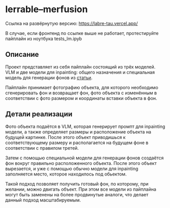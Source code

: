 # lerrable–merfusion 

Ссылка на развёрнутую версию: https://labre-tau.vercel.app/

В случае, если фронтенд по ссылке выше не работает, протестируйте пайплайн из ноутбука tests_lm.ipyb
## Описание

Проект представляет из себя пайплайн состоящий из трёх моделей. VLM и две модели для inpainting: общего назначения и специальная модель для генерации фонов из [статьи](https://huggingface.co/yahoo-inc/photo-background-generation).

Пайплайн принимает фотографию объекта, для которого необходимо сгенерировать фон и возвращает фон, фото объекта с изменённым в соответствии с фото размером и координаты вставки объекта в фон.

## Детали реализации

Фото объекта подаётся в VLM, которая генерирует промпт для inpainting модели, а также определяет размеры и расположение объекта на будущей картинке. После этого объект приводишься к соответствующему размеру и располагается на будущем фоне в соответствии с правилом третей.

Затем с помощью специальной модели для генерации фонов создаётся фон вокруг правильно расположенного объекта. После этого объект вырезается, и уже с помощью обычно модели для inpainting заполняется место, которое находилось под обьектом.

Такой подход позволяет получить готовый фон, по которому, при желании, можно двигать объект. При этом все модели из пайплайна могут быть заменены на более продвинутые аналоги, что делает данный подход масштабируемым.
